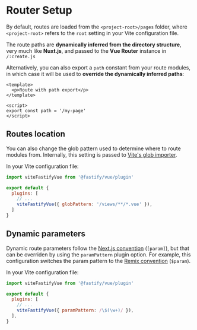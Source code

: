 <!--@include: ../guide/parts/links.md-->

# Router Setup

By default, routes are loaded from the `<project-root>/pages` folder, where `<project-root>` refers to the `root` setting in your Vite configuration file. 

The route paths are **dynamically inferred from the directory structure**, very much like **Nuxt.js**, and passed to the **Vue Router** instance in `/:create.js`

Alternatively, you can also export a `path` constant from your route modules, in which case it will be used to **override the dynamically inferred paths**:

```vue
<template>
  <p>Route with path export</p>
</template>

<script>
export const path = '/my-page'
</script>
```

## Routes location

You can also change the glob pattern used to determine where to route modules from. Internally, this setting is passed to [Vite's glob importer](https://vitejs.dev/guide/features.html#glob-import).

In your Vite configuration file:

```js
import viteFastifyVue from '@fastify/vue/plugin'

export default {
  plugins: [
    // ...
    viteFastifyVue({ globPattern: '/views/**/*.vue' }),
  ]
}
```

## Dynamic parameters

Dynamic route parameters follow the [Next.js convention](https://nextjs.org/docs/basic-features/pages#pages-with-dynamic-routes) (`[param]`), but that can be overriden by using the `paramPattern` plugin option. For example, this configuration switches the param pattern to the [Remix convention](https://remix.run/docs/en/v1/guides/routing#dynamic-segments) (`$param`).

In your Vite configuration file:

```js
import viteFastifyVue from '@fastify/vue/plugin'

export default {
  plugins: [
    // ...
    viteFastifyVue({ paramPattern: /\$(\w+)/ }),
  ],
}
```


